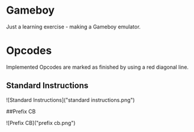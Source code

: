 # Gameboy

Just a learning exercise - making a Gameboy emulator.

# Opcodes

Implemented Opcodes are marked as finished by using a red diagonal line.

## Standard Instructions

![Standard Instructions]("standard instructions.png")

##Prefix CB

![Prefix CB]("prefix cb.png")
